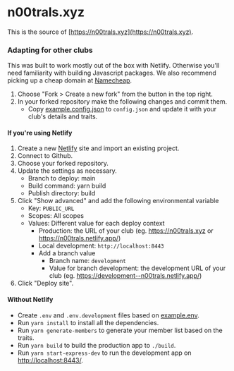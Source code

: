 # n00trals.xyz

This is the source of [https://n00trals.xyz](https://n00trals.xyz).

### Adapting for other clubs

This was built to work mostly out of the box with Netlify. Otherwise you'll need familiarity with building Javascript packages. We also recommend picking up a cheap domain at [Namecheap](https://www.namecheap.com/).

1. Choose "Fork > Create a new fork" from the button in the top right.
2. In your forked repository make the following changes and commit them.
   - Copy [example.config.json](./example.config.json) to `config.json` and update it with your club's details and traits.

#### If you're using Netlify

1. Create a new [Netlify](https://www.netlify.com/) site and import an existing project.
2. Connect to Github.
3. Choose your forked repository.
4. Update the settings as necessary.
   - Branch to deploy: main
   - Build command: yarn build
   - Publish directory: build
5. Click "Show advanced" and add the following environmental variable
   - Key: `PUBLIC_URL`
   - Scopes: All scopes
   - Values: Different value for each deploy context
     - Production: the URL of your club (eg. https://n00trals.xyz or https://n00trals.netlify.app/)
     - Local development: `http://localhost:8443`
     - Add a branch value
       - Branch name: `development`
       - Value for branch development: the development URL of your club (eg. https://development--n00trals.netlify.app/)
6. Click "Deploy site".


#### Without Netlify

* Create `.env` and `.env.development` files based on [example.env](./example.env).
* Run `yarn install` to install all the dependencies.
* Run `yarn generate-members` to generate your member list based on the traits.
* Run `yarn build` to build the production app to `./build`.
* Run `yarn start-express-dev` to run the development app on [http://localhost:8443/](http://localhost:8443/).
